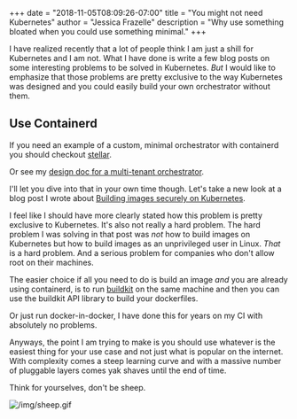 +++
date = "2018-11-05T08:09:26-07:00"
title = "You might not need Kubernetes"
author = "Jessica Frazelle"
description = "Why use something bloated when you could use something minimal."
+++

I have realized recently that a lot of people think I am just a shill for
Kubernetes and I am not. What I have done is write a few blog posts on
some interesting problems to be solved in Kubernetes. _But_ I would like to
emphasize that those problems are pretty exclusive to the way Kubernetes was
designed and you could easily build your own orchestrator without them.

## Use Containerd

If you need an example of a custom, minimal orchestrator with containerd you
should checkout [stellar](https://github.com/ehazlett/stellar/).

Or see my [design doc for a multi-tenant orchestrator](https://blog.jessfraz.com/post/secret-design-docs-multi-tenant-orchestrator/).

I'll let you dive into that in your own time though. Let's take a new look at
a blog post I wrote about [Building images securely on Kubernetes](https://blog.jessfraz.com/post/building-container-images-securely-on-kubernetes/).

I feel like I should have more clearly stated how this problem is pretty
exclusive to Kubernetes. It's also not really a hard problem. The hard problem
I was solving in that post was _not_ how to build images on Kubernetes but how to
build images as an unprivileged user in Linux. _That_ is a hard problem. And
a serious problem for companies who don't allow root on their machines.

The easier choice if all you need to do is build an image _and_ you are already
using containerd, is to run
[buildkit](https://github.com/moby/buildkit) on the same machine and then you
can use the buildkit API library to build your dockerfiles.

Or just run docker-in-docker, I have done this for years on my CI with
absolutely no problems.

Anyways, the point I am trying to make is you should use whatever is the easiest
thing for your use case and not just what is popular on the internet. With
complexity comes a steep learning curve and with a massive number of pluggable
layers comes yak shaves until the end of time.

Think for yourselves, don't be sheep.

![/img/sheep.gif](/img/sheep.gif)
